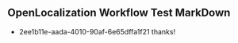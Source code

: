 ## OpenLocalization Workflow Test MarkDown
* 2ee1b11e-aada-4010-90af-6e65dffa1f21 
thanks!<!--HONumber=Mar16_HO3-->

